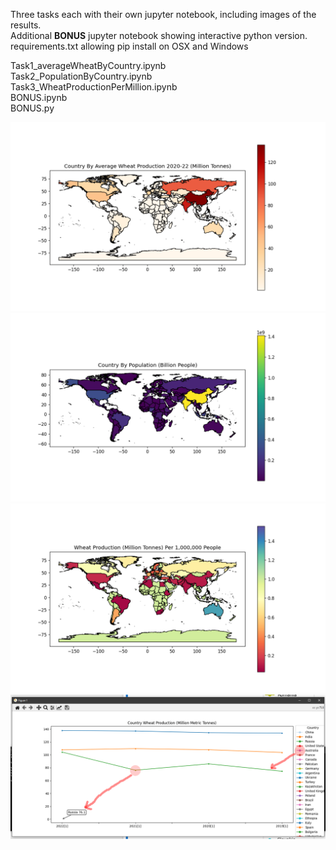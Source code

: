 Three tasks each with their own jupyter notebook, including images of the results.  
Additional **BONUS** jupyter notebook showing interactive python version. requirements.txt allowing pip install on OSX and Windows
 
Task1_averageWheatByCountry.ipynb  
Task2_PopulationByCountry.ipynb  
Task3_WheatProductionPerMillion.ipynb  
BONUS.ipynb  
BONUS.py  

![Task1](Task1_AverageWheatProduction2022.png)  
![Task2](Task2_CountryByPopulation.png)  
![Task3](Task3_WheatProductionPerMillionPopulation.png)  
![BONUS](BONUS_features.png)  

